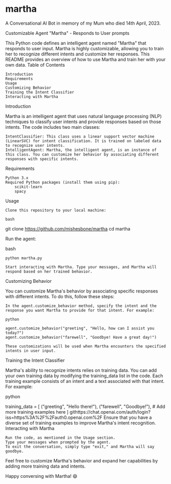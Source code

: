 # martha
A Conversational AI Bot in memory of my Mum who died 14th April, 2023.

Customizable Agent "Martha" - Responds to User prompts

This Python code defines an intelligent agent named "Martha" that responds to user input. Martha is highly customizable, allowing you to train her to recognize different intents and customize her responses. This README provides an overview of how to use Martha and train her with your own data.
Table of Contents

    Introduction
    Requirements
    Usage
    Customizing Behavior
    Training the Intent Classifier
    Interacting with Martha

Introduction

Martha is an intelligent agent that uses natural language processing (NLP) techniques to classify user intents and provide responses based on those intents. The code includes two main classes:

    IntentClassifier: This class uses a linear support vector machine (LinearSVC) for intent classification. It is trained on labeled data to recognize user intents.
    IntelligentAgent: Martha, the intelligent agent, is an instance of this class. You can customize her behavior by associating different responses with specific intents.

Requirements

    Python 3.x
    Required Python packages (install them using pip):
        scikit-learn
        spacy

Usage

    Clone this repository to your local machine:

    bash

git clone https://github.com/mishesbone/martha
cd martha

Run the agent:

bash

    python martha.py

    Start interacting with Martha. Type your messages, and Martha will respond based on her trained behavior.

Customizing Behavior

You can customize Martha's behavior by associating specific responses with different intents. To do this, follow these steps:

    In the agent.customize_behavior method, specify the intent and the response you want Martha to provide for that intent. For example:

    python

    agent.customize_behavior("greeting", "Hello, how can I assist you today?")
    agent.customize_behavior("farewell", "Goodbye! Have a great day!")

    These customizations will be used when Martha encounters the specified intents in user input.

Training the Intent Classifier

Martha's ability to recognize intents relies on training data. You can add your own training data by modifying the training_data list in the code. Each training example consists of an intent and a text associated with that intent. For example:

python

training_data = [
    ("greeting", "Hello there!"),
    ("farewell", "Goodbye!"),
    # Add more training examples here
]
githttps://chat.openai.com/auth/login?iss=https%3A%2F%2Fauth0.openai.com%2F
Ensure that you have a diverse set of training examples to improve Martha's intent recognition.
Interacting with Martha

    Run the code, as mentioned in the Usage section.
    Type your messages when prompted by the agent.
    To exit the conversation, simply type "exit," and Martha will say goodbye.

Feel free to customize Martha's behavior and expand her capabilities by adding more training data and intents.

Happy conversing with Martha! 😄
